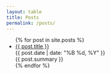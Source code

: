 ```yaml
---
layout: table
title: Posts
permalink: /posts/
---
```



<ul>
{% for post in site.posts %}
    <li class="post-item">
    <div class="post-title"><a href="{{ post.url }}">{{ post.title }}</a></div>
    <div class="post-meta">{{ post.date | date: "%B %d, %Y" }}</div>
    <div class="post-summary">{{ post.summary }}</div>
    </li>
{% endfor %}
</ul>
